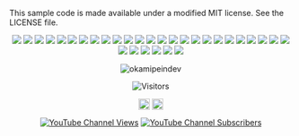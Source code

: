 
This sample code is made available under a modified MIT license. See the LICENSE file.
<p align=center>
  <img src=https://img.shields.io/badge/C-00599C?style=for-the-badge&logo=c&logoColor=white >
 <img src=https://img.shields.io/badge/Python-FFD43B?style=for-the-badge&logo=python&logoColor=darkgreen >
 <img src=https://img.shields.io/badge/JavaScript-F7DF1E?style=for-the-badge&logo=javascript&logoColor=black>
 <img src=https://img.shields.io/badge/Node.js-339933?style=for-the-badge&logo=nodedotjs&logoColor=white >
 <img src=https://img.shields.io/badge/C%2B%2B-00599C?style=for-the-badge&logo=c%2B%2B&logoColor=white>
<!-- -- -->
<!--  --------- -->
 <img src=https://img.shields.io/badge/Numpy-777BB4?style=for-the-badge&logo=numpy&logoColor=white >
 <img src=https://img.shields.io/badge/Pandas-2C2D72?style=for-the-badge&logo=pandas&logoColor=white >
 <img src=https://img.shields.io/badge/Plotly-239120?style=for-the-badge&logo=plotly&logoColor=white >
 <img src=https://img.shields.io/badge/json-5E5C5C?style=for-the-badge&logo=json&logoColor=white >
 <img src=https://img.shields.io/badge/MariaDB-003545?style=for-the-badge&logo=mariadb&logoColor=white >
<!-- -------- -->
 <img src=https://img.shields.io/badge/npm-CB3837?style=for-the-badge&logo=npm&logoColor=white>
 <img src=https://img.shields.io/badge/Yarn-2C8EBB?style=for-the-badge&logo=yarn&logoColor=white >
 <img src=https://img.shields.io/badge/Jest-C21325?style=for-the-badge&logo=jest&logoColor=white >
<!--   ------ -->
<!--  <img src=https://img.shields.io/badge/RASPBERRY%20PI-C51A4A.svg?&style=for-the-badge&logo=raspberry%20pi&logoColor=white > -->
<!--   --------- -->
 <img src=https://img.shields.io/badge/Jupyter-F37626.svg?&style=for-the-badge&logo=Jupyter&logoColor=white >
 <img src=https://img.shields.io/badge/Markdown-000000?style=for-the-badge&logo=markdown&logoColor=whit >
<!-- --------- -->
 <img src=https://img.shields.io/badge/Selenium-43B02A?style=for-the-badge&logo=Selenium&logoColor=white >
<!--   ------- -->
 <img src=https://img.shields.io/badge/Jira-0052CC?style=for-the-badge&logo=Jira&logoColor=white >
 <img src=https://img.shields.io/badge/Heroku-430098?style=for-the-badge&logo=heroku&logoColor=white>
 <img src=https://img.shields.io/badge/Kibana-005571?style=for-the-badge&logo=Kibana&logoColor=white >
 <img src=https://img.shields.io/badge/Docker-2CA5E0?style=for-the-badge&logo=docker&logoColor=white >
 <img src=https://img.shields.io/badge/Git-F05032?style=for-the-badge&logo=git&logoColor=white >
 <img src=https://img.shields.io/badge/Bitbucket-330F63?style=for-the-badge&logo=bitbucket&logoColor=white >
<!--   ------- -->
 <img src=https://img.shields.io/badge/Linux-FCC624?style=for-the-badge&logo=linux&logoColor=black >
 <img src=https://img.shields.io/badge/Raspberry%20Pi-A22846?style=for-the-badge&logo=Raspberry%20Pi&logoColor=white>
<!--   ----- -->
 <img src=https://img.shields.io/badge/VIM-%2311AB00.svg?&style=for-the-badge&logo=vim&logoColor=white >
 <img src=https://img.shields.io/badge/Visual_Studio_Code-0078D4?style=for-the-badge&logo=visual%20studio%20code&logoColor=white>
<!--   --- -->
 <img src=https://img.shields.io/badge/Microsoft_Office-D83B01?style=for-the-badge&logo=microsoft-office&logoColor=white>
<!--   --- -->
 <img src=https://img.shields.io/badge/Notion-000000?style=for-the-badge&logo=notion&logoColor=white>
 <img src=https://img.shields.io/badge/Figma-F24E1E?style=for-the-badge&logo=figma&logoColor=white>
 <img src=https://img.shields.io/badge/Udemy-EC5252?style=for-the-badge&logo=Udemy&logoColor=white>
 <img src=https://img.shields.io/badge/Spotify-1ED760?&style=for-the-badge&logo=spotify&logoColor=white>
<!--   --- -->
 </p>

<!--
<div>
cpp  
                                    void life(void)
                                    {
                                      printf("Hi 👋, I'm Dipankar \n");
                                      printf("A passionate kernel hacker from India \n");
                                      char currentlyLearning[] = "openWRT";
                                      char AskMeAbout[] = "Linux";
                                      char ReachMeAt[] = "d.pal5050@gmail.com";
                                      char FunFact[]  = "I don't have a girlfriend 😭";
                                    }


</div>
!-->


<div align=center>
  <!--
   <img src="https://img.shields.io/badge/%20-%23339933.svg?&style=for-the-badge&logo=c&logoColor=white" />
   <img src="https://img.shields.io/badge/electron%20-%23e34f26.svg?&style=for-the-badge&logo=electron&logoColor=white" />
   <img src="https://img.shields.io/badge/javascript%20-%23339933.svg?&style=for-the-badge&logo=javascript&logoColor=white" />
   <img src="https://img.shields.io/badge/html5%20-%23e34f26.svg?&style=for-the-badge&logo=html5&logoColor=white" />
   <img src="https://img.shields.io/badge/node.js%20-%23339933.svg?&style=for-the-badge&logo=node.js&logoColor=white" />
   <img src="https://img.shields.io/badge/Docker%20-%23e34f26.svg?&style=for-the-badge&logo=docker&logoColor=white" />
   <img src="https://img.shields.io/badge/python%20-%23339933.svg?&style=for-the-badge&logo=python&logoColor=white" />
   <img src="https://img.shields.io/badge/Linux%20-%23e34f26.svg?&style=for-the-badge&logo=linux&logoColor=white" />
   <img src="https://img.shields.io/badge/java%20-%23339933.svg?&style=for-the-badge&logo=java&logoColor=white" />
  !--> 
  
<!--    <p align=center><a href="https://github.com/okamipeindev"><img src="https://i.imgur.com/MN69E9a.png" title="Technologies I use" align=center/></a></p> -->


   <p align="center"> <img src="https://github-readme-stats.vercel.app/api?username=okamipeindev&show_icons=true" alt="okamipeindev" /> </p>
  </div>
 


 <!--
<p align="center"><img src="https://konpa.github.io/devicon/devicon.git/icons/c/c-original.svg" alt="c" width="20" height="20"/> <img src="https://konpa.github.io/devicon/devicon.git/icons/cplusplus/cplusplus-original.svg" alt="cplusplus" width="20" height="20"/> <img src="https://konpa.github.io/devicon/devicon.git/icons/css3/css3-original-wordmark.svg" alt="css3" width="20" height="20"/> <img src="https://konpa.github.io/devicon/devicon.git/icons/docker/docker-original-wordmark.svg" alt="docker" width="20" height="20"/> <img src="https://konpa.github.io/devicon/devicon.git/icons/electron/electron-original.svg" alt="electron" width="20" height="20"/> <img src="https://konpa.github.io/devicon/devicon.git/icons/html5/html5-original-wordmark.svg" alt="html5" width="20" height="20"/> <img src="https://konpa.github.io/devicon/devicon.git/icons/java/java-original-wordmark.svg" alt="java" width="20" height="20"/> <img src="https://konpa.github.io/devicon/devicon.git/icons/javascript/javascript-original.svg" alt="javascript" width="20" height="20"/> <img src="https://konpa.github.io/devicon/devicon.git/icons/mysql/mysql-original-wordmark.svg" alt="mysql" width="20" height="20"/> <img src="https://konpa.github.io/devicon/devicon.git/icons/nodejs/nodejs-original-wordmark.svg" alt="nodejs" width="20" height="20"/> <img src="https://konpa.github.io/devicon/devicon.git/icons/python/python-original-wordmark.svg" alt="python" width="20" height="20"/></p><p align="center"> <img src="https://github-readme-stats.vercel.app/api?username=okamipeindev&show_icons=true" alt="okamipeindev" /> </p>
--!>

<p align=center>                           
  <img align=center  src="https://visitor-badge.laobi.icu/badge?page_id=okamipeindev.okamipeindev" alt="Visitors">                     
</p>

<p align="center">
<a href="https://instagram.com/dpnkr.pl/" target="blank"><img align="center" src="https://cdn.jsdelivr.net/npm/simple-icons@3.0.1/icons/instagram.svg" alt="dpnkr.pl" height="20" width="20" /></a>
<a href="https://fb.com/okamipeindev.neon" target="blank"><img align="center" src="https://cdn.jsdelivr.net/npm/simple-icons@3.0.1/icons/facebook.svg" alt="okamipeindev.neon" height="20" width="20" /></a></p>
<p align=center><a href=https://www.youtube.com/channel/UCHE71XuJOPKlHSxSr40u5Lw> <img alt="YouTube Channel Views" src="https://img.shields.io/youtube/channel/views/UCHE71XuJOPKlHSxSr40u5Lw?style=social"></a>
  
<a href=https://www.youtube.com/channel/UCHE71XuJOPKlHSxSr40u5Lw> <img alt="YouTube Channel Subscribers" src="https://img.shields.io/youtube/channel/subscribers/UCHE71XuJOPKlHSxSr40u5Lw?style=social"></a></p>
</p>
